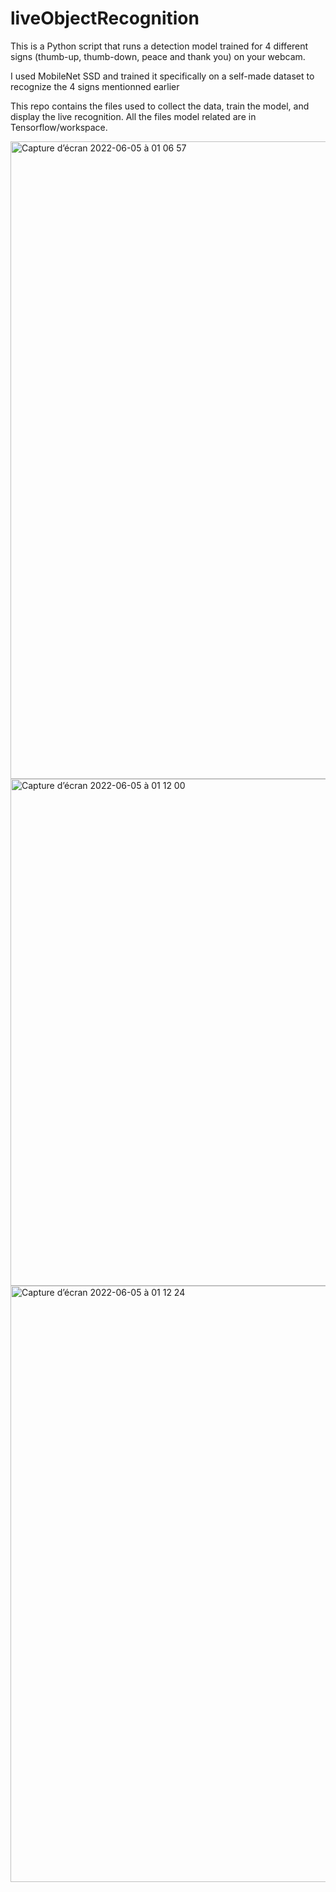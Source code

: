 # liveObjectRecognition

This is a Python script that runs a detection model trained for 4 different signs (thumb-up, thumb-down, peace and thank you) on your webcam.

I used MobileNet SSD and trained it specifically on a self-made dataset to recognize the 4 signs mentionned earlier

This repo contains the files used to collect the data, train the model, and display the live recognition. All the files model related are in 
Tensorflow/workspace.

<img width="1020" alt="Capture d’écran 2022-06-05 à 01 06 57" src="https://user-images.githubusercontent.com/74873908/172028246-dad3978f-e452-4b15-bf2b-cf51feeb6e83.png">

<img width="811" alt="Capture d’écran 2022-06-05 à 01 12 00" src="https://user-images.githubusercontent.com/74873908/172028362-a58d8b43-3b06-4cdd-811c-78c0bcce240c.png">

<img width="954" alt="Capture d’écran 2022-06-05 à 01 12 24" src="https://user-images.githubusercontent.com/74873908/172028368-574c5f52-b894-44fa-b35f-df67497d1d7c.png">
